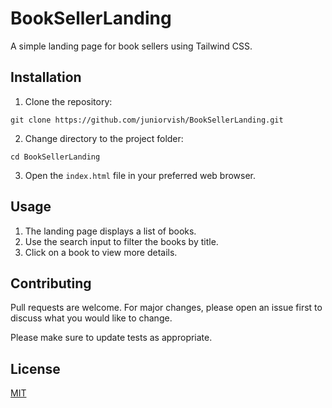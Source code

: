 # BookSellerLanding

A simple landing page for book sellers using Tailwind CSS.

## Installation

1. Clone the repository:

```
git clone https://github.com/juniorvish/BookSellerLanding.git
```

2. Change directory to the project folder:

```
cd BookSellerLanding
```

3. Open the `index.html` file in your preferred web browser.

## Usage

1. The landing page displays a list of books.
2. Use the search input to filter the books by title.
3. Click on a book to view more details.

## Contributing

Pull requests are welcome. For major changes, please open an issue first to discuss what you would like to change.

Please make sure to update tests as appropriate.

## License

[MIT](https://choosealicense.com/licenses/mit/)